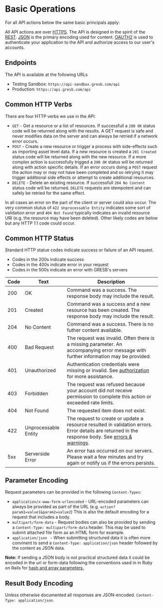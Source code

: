 # Basic Operations

For all API actions below the same basic principals apply:

All API actions are over <a href='http://en.wikipedia.org/wiki/Hypertext_Transfer_Protocol'>HTTPS</a>. The API is designed in the spirit of the <a href='http://en.wikipedia.org/wiki/Representational_state_transfer'>REST</a>. <a href='http://json.org/'>JSON</a> is the primary encoding used for content. <a href='#api-authorization'>OAUTH2</a> is used to authenticate your application to the API and authorize access to our user's accounts.

## Endpoints

The API is available at the following URLs

- Testing Sandbox: `https://api-sandbox.gresb.com/api`
- Production: `https://api.gresb.com/api`

## Common HTTP Verbs

There are four HTTP verbs we use in the API:

 * `GET` - Get a resource or a list of resources. If successfull a `200 OK` status code will be returned along with the results. A GET request is safe and never modifies data on the server and can always be retried if a network error occurs.
 * `POST` - Create a new resource or trigger a process with side-effects such as importing asset level data. If a new resource is created a `201 Created` status code will be returned along with the new resource. If a more complex action is successfully trigged a `200 OK` status will be returned along with action specific details. If an error occurs doing a `POST` request the action may or may not have been completed and so retrying it may trigger additional side effects or attempt to create additional resources.
 * `DELETE` - Delete an existing resource. If successfull `204 No Content` status code will be returned. `DELETE` requests are idempotent and can safely be retried for the same effect.

In all cases an error on the part of the client or server could also occur. The very common stutus of `422 Unprocessable Entity` indicates some sort of validation error and `404 Not Found` typically indicates an invalid resource URI (e.g. the resource may have been deleted). Other likely codes are below but any HTTP 1.1 code could occur.

## Common HTTP Status
Standard HTTP statue codes indicate success or failure of an API request.

* Codes in the 200s indicate success
* Codes in the 400s indicate error in your request
* Codes in the 500s indicate an error with GRESB's servers

| Code | Text                 | Description                                                                                                                                                                |
|------|----------------------|----------------------------------------------------------------------------------------------------------------------------------------------------------------------------|
| 200  | OK                   | Command was a success. The response body may include the result.                                                                                                           |
| 201  | Created              | Command was a success and a new resource has been created. The response body may include the result.                                                                       |
| 204  | No Content           | Command was a success. There is no futher content available.                                                                                                               |
| 400  | Bad Request          | The request was invalid. Often there is a missing parameter. An accompanying error message with further information may be provided.                                       |
| 401  | Unauthorized         | Authentication credentials were missing or invalid. See [authorization](#api-authorization) for more assistance.                                                           |
| 403  | Forbidden            | The request was refused because your account did not receive permission to complete this action or exceeded rate limits.                                                   |
| 404  | Not Found            | The requested item does not exist.                                                                                                                                         |
| 422  | Unprocessable Entity | The request to create or update a resource resulted in validation errors. Error details are returned in the response body. See [errors & warnings](##errors-amp-warnings). |
| 5xx  | Serverside Error     | An error has occurred on our servers.  Please wait a few minutes and try again or notify us if the errors persists.                                                        |

## Parameter Encoding

Request parameters can be provided in the following `Content-Types`:

 * `application/x-www-form-urlencoded` - URL-encoded parameters can always be provided as part of the URL (e.g. `action?param1=value1&param2=value2`) This is also the default encoding for a request that includes a body.
 * `multipart/form-data` - Request bodies can also be provided by sending a `Content-Type: multipart/form-data` header. This may be used to submit attached file form as an HTML form for example.
 * `application/json ` - When submitting structured data it is often more convinent to send a `Content-Type: application/json` header followed by the content as JSON data.

**Note:** If sending a JSON body is not practical structured data it could be encoded in the url or form-data following the conventions used in in Ruby on Rails for <a href='http://guides.rubyonrails.org/action_controller_overview.html#hash-and-array-parameters'>hash and array parameters.</a>

## Result Body Encoding

Unless otherwise documented all responses are JSON-encoded. `Content-Type: application/json`.

